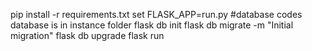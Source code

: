 pip install -r requirements.txt
set FLASK_APP=run.py
#database codes database is in instance folder
flask db init
flask db migrate -m "Initial migration"
flask db upgrade
flask run 